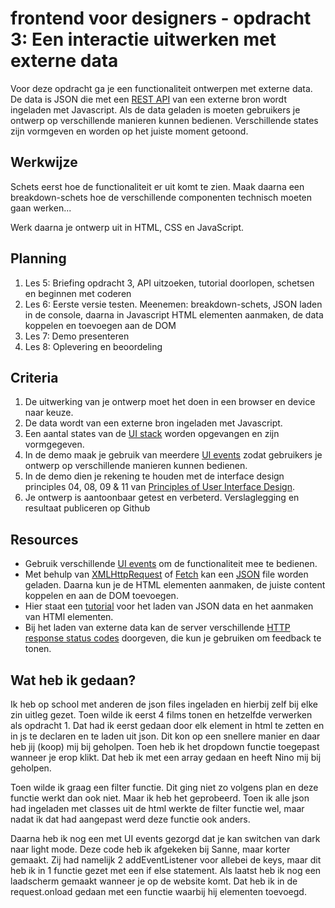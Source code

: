 # frontend voor designers - opdracht 3: Een interactie uitwerken met externe data

Voor deze opdracht ga je een functionaliteit ontwerpen met externe data. De data is JSON die met een [REST API](https://developer.mozilla.org/en-US/docs/Glossary/REST) van een externe bron wordt ingeladen met Javascript.  Als de data geladen is moeten gebruikers je ontwerp op verschillende manieren kunnen bedienen. Verschillende states zijn vormgeven en worden op het juiste moment getoond.


## Werkwijze
Schets eerst hoe de functionaliteit er uit komt te zien. Maak daarna een breakdown-schets hoe de verschillende componenten technisch moeten gaan werken...

Werk daarna je ontwerp uit in HTML, CSS en JavaScript.


## Planning
1. Les 5: Briefing opdracht 3, API uitzoeken, tutorial doorlopen, schetsen en beginnen met coderen
2. Les 6: Eerste versie testen. Meenemen: breakdown-schets, JSON laden in de console, daarna in Javascript HTML elementen aanmaken, de data koppelen en toevoegen aan de DOM
3. Les 7: Demo presenteren
4. Les 8: Oplevering en beoordeling


## Criteria
1. De uitwerking van je ontwerp moet het doen in een browser en device naar keuze.
2. De data wordt van een externe bron ingeladen met Javascript.
3. Een aantal states van de [UI stack](https://www.scotthurff.com/posts/why-your-user-interface-is-awkward-youre-ignoring-the-ui-stack/) worden opgevangen en zijn vormgegeven.
4. In de demo maak je gebruik van meerdere [UI events](https://developer.mozilla.org/en-US/docs/Web/API/UIEvent) zodat gebruikers je ontwerp op verschillende manieren kunnen bedienen.
5. In de demo dien je rekening te houden met de interface design principles 04, 08, 09 & 11 van [Principles of User Interface Design](http://bokardo.com/principles-of-user-interface-design/).
6. Je ontwerp is aantoonbaar getest en verbeterd. Verslaglegging en resultaat publiceren op Github


## Resources
- Gebruik verschillende [UI events](https://developer.mozilla.org/en-US/docs/Web/API/UIEvent) om de functionaliteit mee te bedienen.
- Met behulp van [XMLHttpRequest](https://developer.mozilla.org/en-US/docs/Web/API/XMLHttpRequest/Using_XMLHttpRequest) of [Fetch](https://developer.mozilla.org/en-US/docs/Web/API/Fetch_API/Using_Fetch) kan een [JSON](https://developer.mozilla.org/en-US/docs/Learn/JavaScript/Objects/JSON) file worden geladen. Daarna kun je de HTML elementen aanmaken, de juiste content koppelen en aan de DOM toevoegen.
- Hier staat een [tutorial](https://developer.mozilla.org/en-US/docs/Learn/JavaScript/Objects/JSON) voor het laden van JSON data en het aanmaken van HTMl elementen.
- Bij het laden van externe data kan de server verschillende [HTTP response status codes](https://developer.mozilla.org/en-US/docs/Web/HTTP/Status) doorgeven, die kun je gebruiken om feedback te tonen.

## Wat heb ik gedaan?
Ik heb op school met anderen de json files ingeladen en hierbij zelf bij elke zin uitleg gezet. Toen wilde ik eerst 4 films tonen en hetzelfde verwerken als opdracht 1. Dat had ik eerst gedaan door elk element in html te zetten en in js te declaren en te laden uit json. Dit kon op een snellere manier en daar heb jij (koop) mij bij geholpen. Toen heb ik het dropdown functie toegepast wanneer je erop klikt. Dat heb ik met een array gedaan en heeft Nino mij bij geholpen. 

Toen wilde ik graag een filter functie. Dit ging niet zo volgens plan en deze functie werkt dan ook niet. Maar ik heb het geprobeerd. Toen ik alle json had ingeladen met classes uit de html werkte de filter functie wel, maar nadat ik dat had aangepast werd deze functie ook anders.

Daarna heb ik nog een met UI events gezorgd dat je kan switchen van dark naar light mode. Deze code heb ik afgekeken bij Sanne, maar korter gemaakt. Zij had namelijk 2 addEventListener voor allebei de keys, maar dit heb ik in 1 functie gezet met een if else statement. Als laatst heb ik nog een laadscherm gemaakt wanneer je op de website komt. Dat heb ik in de request.onload gedaan met een functie waarbij hij elementen toevoegd. 